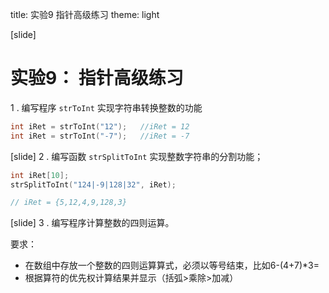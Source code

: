 title: 实验9 指针高级练习
theme: light

[slide]
# 实验9： 指针高级练习

1 . 编写程序 `strToInt` 实现字符串转换整数的功能

```c
int iRet = strToInt("12");   //iRet = 12
int iRet = strToInt("-7");   //iRet = -7
```



[slide]
2 . 编写函数 `strSplitToInt` 实现整数字符串的分割功能；

```c
int iRet[10];
strSplitToInt("124|-9|128|32", iRet);  

// iRet = {5,12,4,9,128,3}
```



[slide]
3 . 编写程序计算整数的四则运算。

要求：  

- 在数组中存放一个整数的四则运算算式，必须以等号结束，比如6-(4+7)*3=
- 根据算符的优先权计算结果并显示（括弧>乘除>加减）
